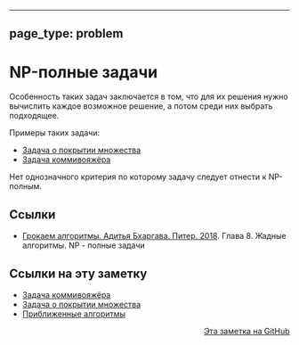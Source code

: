 

---
page_type: problem
---

# NP-полные задачи

Особенность таких задач заключается в том, что для их решения нужно вычислить каждое возможное решение, а потом среди них выбрать подходящее.

Примеры таких задачи:

* [Задача о покрытии множества](20221113193943.md)
* [Задача коммивояжёра](20221106191917.md)

Нет однозначного критерия по которому задачу следует отнести к NP-полным.

## Ссылки

- [Грокаем алгоритмы. Адитья Бхаргава. Питер. 2018](BhargavaGrokaemAlgoritmy2018.md). Глава 8. Жадные алгоритмы. NР - полные задачи

## Ссылки на эту заметку

* [Задача коммивояжёра](20221106191917.md)
* [Задача о покрытии множества](20221113193943.md)
* [Приближенные алгоритмы](20221113193522.md)


<p v-pre style="text-align: right">
  <a href="https://github.com/Kverde/algorithms/blob/main/source/20221113203324.md">
  Эта заметка на GitHub
  </a>
</p>
